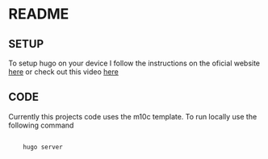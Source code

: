 # README

## SETUP

To setup hugo on your device I follow the instructions on the oficial website [here](https://gohugo.io/installation/)
or check out this video [here]([https://www.youtube.com/watch?v=G7umPCU-8xc)

## CODE

Currently this projects code uses the m10c template.
To run locally use the following command

<code>
    hugo server
</code>

